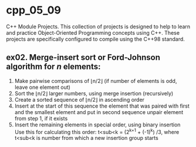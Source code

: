 # cpp_05_09
C++ Module Projects. This collection of projects is designed to help to learn and practice Object-Oriented Programming concepts using C++. These projects are specifically configured to compile using the C++98 standard.

## ex02. Merge-insert sort or Ford-Johnson algorithm for _n_ elements:
1. Make pairwise comparisons of ⌊n/2⌋ (if number of elements is odd, leave one element out)
2. Sort the ⌊n/2⌋ larger numbers, using merge insertion (recursively)
3. Create a sorted sequence of ⌊n/2⌋ in ascending order
4. Insert at the start of this sequence the element that was paired with first and the smallest element
  and put in second sequence unpair element from step 1, if it exists
6. Insert the remaining elements in special order, using binary insertion
   Use this for calculating this order:
   t<sub<k</sub> = (2<sup>k+1</sup> + (-1)<sup>k</sup>) /3,
   where t<sub<k</sub> is number from which a new insertion group starts
